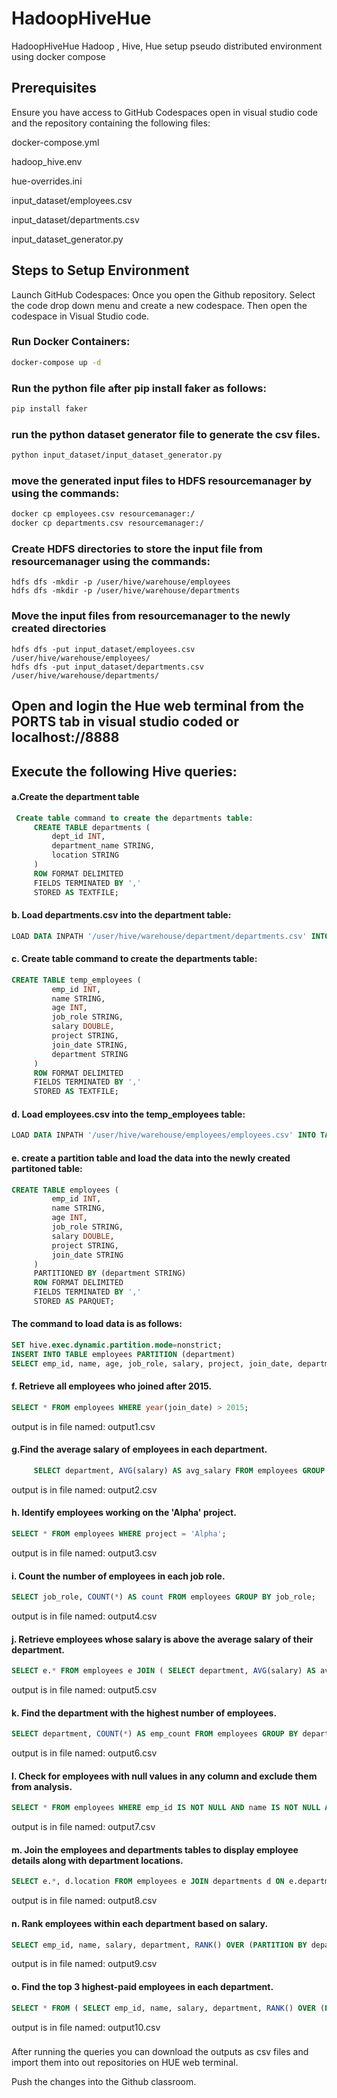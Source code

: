 # HadoopHiveHue
HadoopHiveHue
Hadoop , Hive, Hue setup pseudo distributed environment using docker compose

## Prerequisites
Ensure you have access to GitHub Codespaces open in visual studio code and the repository containing the following files:

docker-compose.yml

hadoop_hive.env

hue-overrides.ini

input_dataset/employees.csv

input_dataset/departments.csv

input_dataset_generator.py

## Steps to Setup Environment

Launch GitHub Codespaces: Once you open the Github repository. Select the code drop down menu and create a new codespace. Then open the codespace in Visual Studio code.

### Run Docker Containers:
```bash
docker-compose up -d
```
### Run the python file after pip install faker as follows:
```bash
pip install faker
```
### run the python dataset generator file to generate the csv files.
```bash
python input_dataset/input_dataset_generator.py
```
### move the generated input files to HDFS resourcemanager by using the commands:
```bash
docker cp employees.csv resourcemanager:/
docker cp departments.csv resourcemanager:/
```

### Create HDFS directories to store the input file from resourcemanager using the commands:

    hdfs dfs -mkdir -p /user/hive/warehouse/employees
    hdfs dfs -mkdir -p /user/hive/warehouse/departments
### Move the input files from resourcemanager to the newly created directories

    hdfs dfs -put input_dataset/employees.csv /user/hive/warehouse/employees/
    hdfs dfs -put input_dataset/departments.csv /user/hive/warehouse/departments/

## Open and login the Hue web terminal from the PORTS tab in visual studio coded or localhost://8888

## Execute the following Hive queries:
#### a.Create the department table
```sql
 Create table command to create the departments table:
     CREATE TABLE departments (
         dept_id INT,
         department_name STRING,
         location STRING
     )
     ROW FORMAT DELIMITED
     FIELDS TERMINATED BY ','
     STORED AS TEXTFILE;
```
#### b. Load departments.csv into the department table:
```sql
LOAD DATA INPATH '/user/hive/warehouse/department/departments.csv' INTO TABLE departments;
```
#### c. Create table command to create the departments table:
```sql
CREATE TABLE temp_employees (
         emp_id INT,
         name STRING,
         age INT,
         job_role STRING,
         salary DOUBLE,
         project STRING,
         join_date STRING,
         department STRING
     )
     ROW FORMAT DELIMITED
     FIELDS TERMINATED BY ','
     STORED AS TEXTFILE;
```
#### d. Load employees.csv into the temp_employees table:
```sql
LOAD DATA INPATH '/user/hive/warehouse/employees/employees.csv' INTO TABLE temp_employees;
```
#### e. create a partition table and load the data into the newly created partitoned table:
```sql
CREATE TABLE employees (
         emp_id INT,
         name STRING,
         age INT,
         job_role STRING,
         salary DOUBLE,
         project STRING,
         join_date STRING
     )
     PARTITIONED BY (department STRING)
     ROW FORMAT DELIMITED
     FIELDS TERMINATED BY ','
     STORED AS PARQUET;
```
#### The command to load data is as follows:
```sql
SET hive.exec.dynamic.partition.mode=nonstrict;
INSERT INTO TABLE employees PARTITION (department)
SELECT emp_id, name, age, job_role, salary, project, join_date, department FROM temp_employees;
```
#### f. Retrieve all employees who joined after 2015.
```sql
SELECT * FROM employees WHERE year(join_date) > 2015;
```
output is in file named: output1.csv

#### g.Find the average salary of employees in each department.
```sql
     SELECT department, AVG(salary) AS avg_salary FROM employees GROUP BY department;
```
output is in file named: output2.csv

#### h. Identify employees working on the 'Alpha' project.
```sql
SELECT * FROM employees WHERE project = 'Alpha';
```
output is in file named: output3.csv

#### i. Count the number of employees in each job role.
```sql
SELECT job_role, COUNT(*) AS count FROM employees GROUP BY job_role;
```
output is in file named: output4.csv

#### j. Retrieve employees whose salary is above the average salary of their department.
```sql
SELECT e.* FROM employees e JOIN ( SELECT department, AVG(salary) AS avg_salary FROM employees GROUP BY department) d ON e.department = d. department WHERE e.salary d.avg_salary;
```
output is in file named: output5.csv

#### k. Find the department with the highest number of employees.
```sql
SELECT department, COUNT(*) AS emp_count FROM employees GROUP BY department ORDER BY emp_count DESC LIMIT 1;
```
output is in file named: output6.csv

#### l. Check for employees with null values in any column and exclude them from analysis.
```sql
SELECT * FROM employees WHERE emp_id IS NOT NULL AND name IS NOT NULL AND age IS NOT NULL and job_role IS NOT NULL and salary IS NOT NULL and project is NOT NULL and join_date IS NOT NULL and department is NOT NULL;
```
output is in file named: output7.csv

#### m. Join the employees and departments tables to display employee details along with department locations.
```sql
SELECT e.*, d.location FROM employees e JOIN departments d ON e.department = d.department_name WHERE e.emp_id IN(SELECT emp_id FROM employees WHERE emp_id IS NOT NULL AND name IS NOT NULL AND age IS NOT NULL and job_role IS NOT NULL and salary IS NOT NULL and project is NOT NULL and join_date IS NOT NULL and department is NOT NULL);
```
output is in file named: output8.csv

#### n. Rank employees within each department based on salary.
```sql
SELECT emp_id, name, salary, department, RANK() OVER (PARTITION BY department ORDER BY salary DESC) AS rank FROM employees where emp_id IN(SELECT emp_id FROM employees WHERE emp_id IS NOT NULL AND name IS NOT NULL AND age IS NOT NULL and job_role IS NOT NULL and salary IS NOT NULL and project is NOT NULL and join_date IS NOT NULL and department is NOT NULL);
```
output is in file named: output9.csv

#### o. Find the top 3 highest-paid employees in each department.
```sql
SELECT * FROM ( SELECT emp_id, name, salary, department, RANK() OVER (PARTITION BY department ORDER BY salary DESC) AS rank FROM employees) ranked WHERE rank <= 3 AND emp_id IN(SELECT emp_id FROM employees WHERE emp_id IS NOT NULL AND name IS NOT NULL AND age IS NOT NULL and job_role IS NOT NULL and salary IS NOT NULL and project is NOT NULL and join_date IS NOT NULL and department is NOT NULL);
```
output is in file named: output10.csv
###
After running the queries you can download the outputs as csv files and import them into out repositories on HUE web terminal.

Push the changes into the Github classroom.
